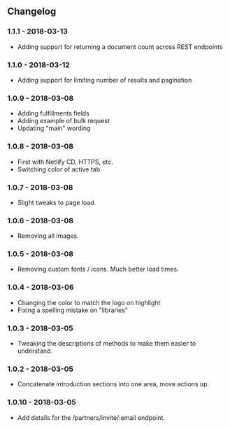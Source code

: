 ## Changelog

### 1.1.1 - 2018-03-13
* Adding support for returning a document count across REST endpoints

### 1.1.0 - 2018-03-12
* Adding support for limiting number of results and pagination

### 1.0.9 - 2018-03-08
* Adding fulfillments fields
* Adding example of bulk request
* Updating "main" wording

### 1.0.8 - 2018-03-08
* First with Netlify CD, HTTPS, etc.
* Switching color of active tab

### 1.0.7 - 2018-03-08
* Slight tweaks to page load.

### 1.0.6 - 2018-03-08
* Removing all images.

### 1.0.5 - 2018-03-08
* Removing custom fonts / icons. Much better load times.

### 1.0.4 - 2018-03-06
* Changing the color to match the logo on highlight
* Fixing a spelling mistake on "libraries"

### 1.0.3 - 2018-03-05
* Tweaking the descriptions of methods to make them easier to understand.

### 1.0.2 - 2018-03-05
* Concatenate introduction sections into one area, move actions up.

### 1.0.10 - 2018-03-05
* Add details for the /partners/invite/:email endpoint.